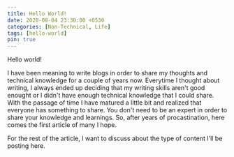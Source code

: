 ```yaml
---
title: Hello World!
date: 2020-08-04 23:30:00 +0530
categories: [Non-Technical, Life]
tags: [hello-world]
pin: true
---
```


Hello world!

I have been meaning to write blogs in order to share my thoughts and technical knowledge for a couple of years now. Everytime I thought about writing, I always ended up deciding that my writing skills aren't good enought or I didn't have enough technical knowledge that I could share. With the passage of time I have matured a little bit and realized that everyone has something to share. You don't need to be an expert in order to share your knowledge and learnings. So, after years of procastination, here comes the first article of many I hope.

For the rest of the article, I want to discuss about the type of content I'll be posting here.



